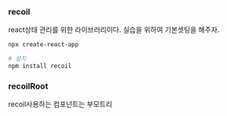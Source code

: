 ### recoil
react상태 관리를 위한 라이브러리이다.
실습을 위하여 기본셋팅을 해주자.

```sh
npx create-react-app

# 설치
npm install recoil
```

### recoilRoot
recoil사용하는 컴포넌트는 부모트리